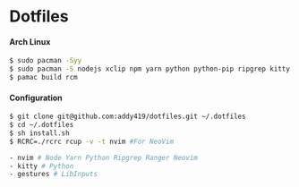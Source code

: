 # Dotfiles

#### Arch Linux
```bash
$ sudo pacman -Syy
$ sudo pacman -S nodejs xclip npm yarn python python-pip ripgrep kitty kitty-terminfo neovim ranger
$ pamac build rcm
```

#### Configuration
```bash
$ git clone git@github.com:addy419/dotfiles.git ~/.dotfiles
$ cd ~/.dotfiles
$ sh install.sh
$ RCRC=./rcrc rcup -v -t nvim #For NeoVim
```

```bash
- nvim # Node Yarn Python Ripgrep Ranger Neovim
- kitty # Python
- gestures # LibInputs
```
